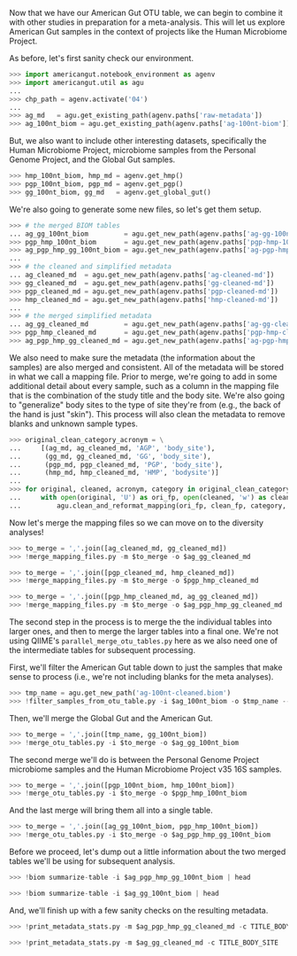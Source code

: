 Now that we have our American Gut OTU table, we can begin to combine it with other studies in preparation for a meta-analysis. This will let us explore American Gut samples in the context of projects like the Human Microbiome Project.

As before, let's first sanity check our environment.

```python
>>> import americangut.notebook_environment as agenv
>>> import americangut.util as agu
...
>>> chp_path = agenv.activate('04')
...
>>> ag_md   = agu.get_existing_path(agenv.paths['raw-metadata'])
>>> ag_100nt_biom = agu.get_existing_path(agenv.paths['ag-100nt-biom'])
```

But, we also want to include other interesting datasets, specifically the Human Microbiome Project, microbiome samples from the Personal Genome Project, and the Global Gut samples.

```python
>>> hmp_100nt_biom, hmp_md = agenv.get_hmp()
>>> pgp_100nt_biom, pgp_md = agenv.get_pgp()
>>> gg_100nt_biom, gg_md   = agenv.get_global_gut()
```

We're also going to generate some new files, so let's get them setup.

```python
>>> # the merged BIOM tables
... ag_gg_100nt_biom         = agu.get_new_path(agenv.paths['ag-gg-100nt-biom'])
>>> pgp_hmp_100nt_biom       = agu.get_new_path(agenv.paths['pgp-hmp-100nt-biom'])
>>> ag_pgp_hmp_gg_100nt_biom = agu.get_new_path(agenv.paths['ag-pgp-hmp-gg-100nt-biom'])
...
>>> # the cleaned and simplified metadata
... ag_cleaned_md  = agu.get_new_path(agenv.paths['ag-cleaned-md'])
>>> gg_cleaned_md  = agu.get_new_path(agenv.paths['gg-cleaned-md'])
>>> pgp_cleaned_md = agu.get_new_path(agenv.paths['pgp-cleaned-md'])
>>> hmp_cleaned_md = agu.get_new_path(agenv.paths['hmp-cleaned-md'])
...
>>> # the merged simplified metadata
... ag_gg_cleaned_md         = agu.get_new_path(agenv.paths['ag-gg-cleaned-md'])
>>> pgp_hmp_cleaned_md       = agu.get_new_path(agenv.paths['pgp-hmp-cleaned-md'])
>>> ag_pgp_hmp_gg_cleaned_md = agu.get_new_path(agenv.paths['ag-pgp-hmp-gg-cleaned-md'])
```

We also need to make sure the metadata (the information about the samples) are also merged and consistent. All of the metadata will be stored in what we call a mapping file.  Prior to merge, we're going to add in some additional detail about every sample, such as a column in the mapping file that is the combination of the study title and the body site. We're also going to "generalize" body sites to the type of site they're from (e.g., the back of the hand is just "skin"). This process will also clean the metadata to remove blanks and unknown sample types.

```python
>>> original_clean_category_acronym = \
...     [(ag_md, ag_cleaned_md, 'AGP', 'body_site'),
...      (gg_md, gg_cleaned_md, 'GG', 'body_site'),
...      (pgp_md, pgp_cleaned_md, 'PGP', 'body_site'),
...      (hmp_md, hmp_cleaned_md, 'HMP', 'bodysite')]
...
>>> for original, cleaned, acronym, category in original_clean_category_acronym:
...     with open(original, 'U') as ori_fp, open(cleaned, 'w') as clean_fp:
...         agu.clean_and_reformat_mapping(ori_fp, clean_fp, category, acronym)
```

Now let's merge the mapping files so we can move on to the diversity analyses!

```python
>>> to_merge = ','.join([ag_cleaned_md, gg_cleaned_md])
>>> !merge_mapping_files.py -m $to_merge -o $ag_gg_cleaned_md
```

```python
>>> to_merge = ','.join([pgp_cleaned_md, hmp_cleaned_md])
>>> !merge_mapping_files.py -m $to_merge -o $pgp_hmp_cleaned_md
```

```python
>>> to_merge = ','.join([pgp_hmp_cleaned_md, ag_gg_cleaned_md])
>>> !merge_mapping_files.py -m $to_merge -o $ag_pgp_hmp_gg_cleaned_md
```

The second step in the process is to merge the the individual tables into larger ones, and then to merge the larger tables into a final one. We're not using QIIME's `parallel_merge_otu_tables.py` here as we also need one of the intermediate tables for subsequent processing.

First, we'll filter the American Gut table down to just the samples that make sense to process (i.e., we're not including blanks for the meta analyses).

```python
>>> tmp_name = agu.get_new_path('ag-100nt-cleaned.biom')
>>> !filter_samples_from_otu_table.py -i $ag_100nt_biom -o $tmp_name --sample_id_fp $ag_cleaned_md
```

Then, we'll merge the Global Gut and the American Gut.

```python
>>> to_merge = ','.join([tmp_name, gg_100nt_biom])
>>> !merge_otu_tables.py -i $to_merge -o $ag_gg_100nt_biom
```

The second merge we'll do is between the Personal Genome Project microbiome samples and the Human Microbiome Project v35 16S samples.

```python
>>> to_merge = ','.join([pgp_100nt_biom, hmp_100nt_biom])
>>> !merge_otu_tables.py -i $to_merge -o $pgp_hmp_100nt_biom
```

And the last merge will bring them all into a single table.

```python
>>> to_merge = ','.join([ag_gg_100nt_biom, pgp_hmp_100nt_biom])
>>> !merge_otu_tables.py -i $to_merge -o $ag_pgp_hmp_gg_100nt_biom
```

Before we proceed, let's dump out a little information about the two merged tables we'll be using for subsequent analysis.

```python
>>> !biom summarize-table -i $ag_pgp_hmp_gg_100nt_biom | head
```

```python
>>> !biom summarize-table -i $ag_gg_100nt_biom | head
```
And, we'll finish up with a few sanity checks on the resulting metadata.

```python
>>> !print_metadata_stats.py -m $ag_pgp_hmp_gg_cleaned_md -c TITLE_BODY_SITE
```

```python
>>> !print_metadata_stats.py -m $ag_gg_cleaned_md -c TITLE_BODY_SITE
```

